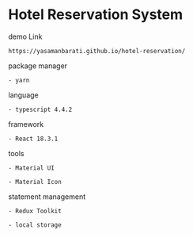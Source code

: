 # Hotel Reservation System

demo Link

    https://yasamanbarati.github.io/hotel-reservation/

package manager

    - yarn
    
language 

    - typescript 4.4.2
    
framework

    - React 18.3.1
    
tools 
    
    - Material UI
    
    - Material Icon
    
    
 statement management 
 
    - Redux Toolkit 
    
    - local storage 

